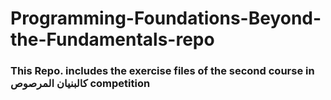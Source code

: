 # Programming-Foundations-Beyond-the-Fundamentals-repo

### This Repo. includes the exercise files of the second course in  كالبنيان المرصوص competition
